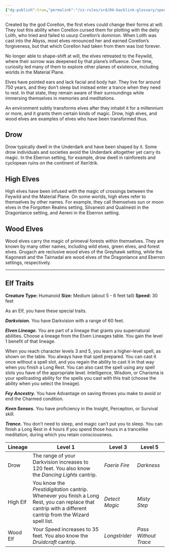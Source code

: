 ```yaml
---
{"dg-publish":true,"permalink":"/zz-rules/srd/04-backlink-glossary/species/elf/"}
---
```


Created by the god Corellon, the first elves could change their forms at will. They lost this ability when Corellon cursed them for plotting with the deity Lolth, who tried and failed to usurp Corellon’s dominion. When Lolth was cast into the Abyss, most elves renounced her and earned Corellon’s forgiveness, but that which Corellon had taken from them was lost forever.

No longer able to shape-shift at will, the elves retreated to the Feywild, where their sorrow was deepened by that plane’s influence. Over time, curiosity led many of them to explore other planes of existence, including worlds in the Material Plane.

Elves have pointed ears and lack facial and body hair. They live for around 750 years, and they don’t sleep but instead enter a trance when they need to rest. In that state, they remain aware of their surroundings while immersing themselves in memories and meditations.

An environment subtly transforms elves after they inhabit it for a millennium or more, and it grants them certain kinds of magic. Drow, high elves, and wood elves are examples of elves who have been transformed thus.

## Drow
Drow typically dwell in the Underdark and have been shaped by it. Some drow individuals and societies avoid the Underdark altogether yet carry its magic. In the Eberron setting, for example, drow dwell in rainforests and cyclopean ruins on the continent of Xen’drik.

## High Elves
High elves have been infused with the magic of crossings between the Feywild and the Material Plane. On some worlds, high elves refer to themselves by other names. For example, they call themselves sun or moon elves in the Forgotten Realms setting, Silvanesti and Qualinesti in the Dragonlance setting, and Aereni in the Eberron setting.

## Wood Elves
Wood elves carry the magic of primeval forests within themselves. They are known by many other names, including wild elves, green elves, and forest elves. Grugach are reclusive wood elves of the Greyhawk setting, while the Kagonesti and the Tairnadal are wood elves of the Dragonlance and Eberron settings, respectively.

---
## Elf Traits
**Creature Type:** Humanoid
**Size:** Medium (about 5 - 6 feet tall)
**Speed:** 30 feet

As an Elf, you have these special traits.

***Darkvision.*** You have Darkvision with a range of 60 feet.

***Elven Lineage.*** You are part of a lineage that grants you supernatural abilities. Choose a lineage from the Elven Lineages table. You gain the level 1 benefit of that lineage.

When you reach character levels 3 and 5, you learn a higher-level spell, as shown on the table. You always have that spell prepared. You can cast it once without a spell slot, and you regain the ability to cast it in that way when you finish a Long Rest. You can also cast the spell using any spell slots you have of the appropriate level. Intelligence, Wisdom, or Charisma is your spellcasting ability for the spells you cast with this trait (choose the ability when you select the lineage).

***Fey Ancestry.*** You have Advantage on saving throws you make to avoid or end the Charmed condition.

***Keen Senses.*** You have proficiency in the Insight, Perception, or Survival skill.

***Trance.*** You don’t need to sleep, and magic can’t put you to sleep. You can finish a Long Rest in 4 hours if you spend those hours in a trancelike meditation, during which you retain consciousness.

| Lineage  | Level 1                                                                                                                                                     | Level 3        | Level 5              |
| -------- | ----------------------------------------------------------------------------------------------------------------------------------------------------------- | -------------- | -------------------- |
| Drow     | The range of your Darkvision increases to 120 feet. You also know the *Dancing Lights* cantrip.                                                             | *Faerie Fire*  | *Darkness*           |
| High Elf | You know the *Prestidigitation* cantrip. Whenever you finish a Long Rest, you can replace that cantrip with a different cantrip from the Wizard spell list. | *Detect Magic* | *Misty Step*         |
| Wood Elf | Your Speed increases to 35 feet. You also know the *Druidcraft* cantrip.                                                                                    | *Longstrider*  | *Pass Without Trace* |